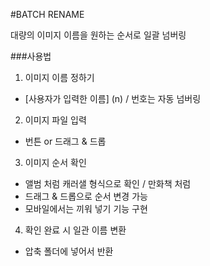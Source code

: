 #BATCH RENAME

대량의 이미지 이름을 원하는 순서로 일괄 넘버링

###사용법

1. 이미지 이름 정하기
- [사용자가 입력한 이름] (n) / 번호는 자동 넘버링

2. 이미지 파일 입력
- 번튼 or 드래그 & 드롭

3. 이미지 순서 확인
- 앨범 처럼 캐러샐 형식으로 확인 / 만화책 처럼
- 드래그 & 드롭으로 순서 변경 가능
- 모바일에서는 끼워 넣기 기능 구현

4. 확인 완료 시 일관 이름 변환
- 압축 폴더에 넣어서 반환